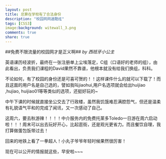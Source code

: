 ```yaml
---
layout: post
title: 总算在学校有了合法身份
description: "校园网网速酷炫"
tags: [CSS3]
image:background: witewall_3.png
comments: true
share: true
---
```

##免费不限流量的校园网才是正义啊##
*by 西班牙小公主*

英语课历经波折，最终在一张注册单上尘埃落定，C组（口语好的老师的组），由此看出，负责我们课程的David果然不靠谱，他根本就没有给我们换组，科科。

不论如何，有了校园的身份还是可喜可贺的！！这样课件什么的就可以下载了！而且这面的用户名是自己选的，譬如我叫jiaohui,用户名选项就会给出huijiao ,hujiao, huijiao01等等类似的选项，还挺好玩的~

中午下课的时候就直接坐公交去了行政楼，虽然我饥饿难忍满腔怨气，但还是温柔有礼貌语气平和的完成了闻讯，又一次感动了自己。

这周六，要去秋游辣！！！！中介服务内的免费托莱多Toledo一日游在周六启动啦！！！周末可以出去玩好开心，比起逛街，还是观光更省力。而且餐饮自理，我打算做蛋包饭带过去！

回来的地铁上看了一拳超人！小丸子爷爷年轻时候果然很厉害！

现在可以公开的情报就这些，早安啦~~~